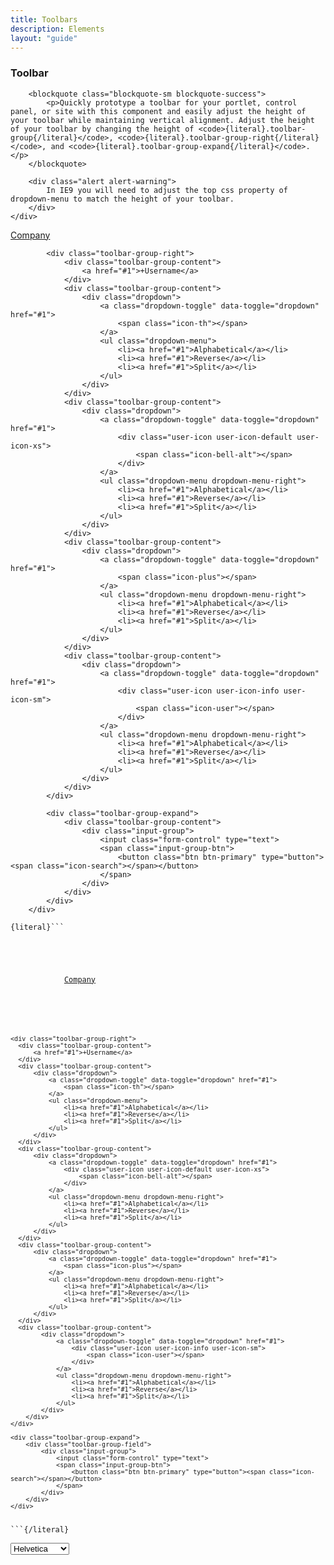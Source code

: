 ```yaml
---
title: Toolbars
description: Elements
layout: "guide"
---
```


<div class="row row-spacing">
	<div class="col-md-12">
		<h3>Toolbar</h3>

		<blockquote class="blockquote-sm blockquote-success">
			<p>Quickly prototype a toolbar for your portlet, control panel, or site with this component and easily adjust the height of your toolbar while maintaining vertical alignment. Adjust the height of your toolbar by changing the height of <code>{literal}.toolbar-group{/literal}</code>, <code>{literal}.toolbar-group-right{/literal}</code>, and <code>{literal}.toolbar-group-expand{/literal}</code>.</p>
		</blockquote>

		<div class="alert alert-warning">
			In IE9 you will need to adjust the top css property of dropdown-menu to match the height of your toolbar.
		</div>
	</div>
</div>

<div class="row row-spacing">
	<div class="col-md-12">
		<div class="toolbar">
			<div class="toolbar-group">
				<div class="toolbar-group-content">
					<a href="#1">Company</a>
				</div>
			</div>

			<div class="toolbar-group-right">
				<div class="toolbar-group-content">
					<a href="#1">+Username</a>
				</div>
				<div class="toolbar-group-content">
					<div class="dropdown">
						<a class="dropdown-toggle" data-toggle="dropdown" href="#1">
							<span class="icon-th"></span>
						</a>
						<ul class="dropdown-menu">
							<li><a href="#1">Alphabetical</a></li>
							<li><a href="#1">Reverse</a></li>
							<li><a href="#1">Split</a></li>
						</ul>
					</div>
				</div>
				<div class="toolbar-group-content">
					<div class="dropdown">
						<a class="dropdown-toggle" data-toggle="dropdown" href="#1">
							<div class="user-icon user-icon-default user-icon-xs">
								<span class="icon-bell-alt"></span>
							</div>
						</a>
						<ul class="dropdown-menu dropdown-menu-right">
							<li><a href="#1">Alphabetical</a></li>
							<li><a href="#1">Reverse</a></li>
							<li><a href="#1">Split</a></li>
						</ul>
					</div>
				</div>
				<div class="toolbar-group-content">
					<div class="dropdown">
						<a class="dropdown-toggle" data-toggle="dropdown" href="#1">
							<span class="icon-plus"></span>
						</a>
						<ul class="dropdown-menu dropdown-menu-right">
							<li><a href="#1">Alphabetical</a></li>
							<li><a href="#1">Reverse</a></li>
							<li><a href="#1">Split</a></li>
						</ul>
					</div>
				</div>
				<div class="toolbar-group-content">
					<div class="dropdown">
						<a class="dropdown-toggle" data-toggle="dropdown" href="#1">
							<div class="user-icon user-icon-info user-icon-sm">
								<span class="icon-user"></span>
							</div>
						</a>
						<ul class="dropdown-menu dropdown-menu-right">
							<li><a href="#1">Alphabetical</a></li>
							<li><a href="#1">Reverse</a></li>
							<li><a href="#1">Split</a></li>
						</ul>
					</div>
				</div>
			</div>

			<div class="toolbar-group-expand">
				<div class="toolbar-group-content">
					<div class="input-group">
						<input class="form-control" type="text">
						<span class="input-group-btn">
							<button class="btn btn-primary" type="button"><span class="icon-search"></span></button>
						</span>
					</div>
				</div>
			</div>
		</div>

<div class="uxgl-toggle-code">
	<a class="btn btn-warning btn-xs" data-toggle="collapse" href="#codeCollapse0"><span class="icon-caret-down"></span></a>
</div>
<div class="collapse" id="codeCollapse0">
<pre><code class="html">{literal}```<div class="toolbar">
    <div class="toolbar-group">
        <div class="toolbar-group-content">
            <a href="#1" style="">Company</a>
        </div>
    </div>

    <div class="toolbar-group-right">
      <div class="toolbar-group-content">
          <a href="#1">+Username</a>
      </div>
      <div class="toolbar-group-content">
          <div class="dropdown">
              <a class="dropdown-toggle" data-toggle="dropdown" href="#1">
                  <span class="icon-th"></span>
              </a>
              <ul class="dropdown-menu">
                  <li><a href="#1">Alphabetical</a></li>
                  <li><a href="#1">Reverse</a></li>
                  <li><a href="#1">Split</a></li>
              </ul>
          </div>
      </div>
      <div class="toolbar-group-content">
          <div class="dropdown">
              <a class="dropdown-toggle" data-toggle="dropdown" href="#1">
                  <div class="user-icon user-icon-default user-icon-xs">
                      <span class="icon-bell-alt"></span>
                  </div>
              </a>
              <ul class="dropdown-menu dropdown-menu-right">
                  <li><a href="#1">Alphabetical</a></li>
                  <li><a href="#1">Reverse</a></li>
                  <li><a href="#1">Split</a></li>
              </ul>
          </div>
      </div>
      <div class="toolbar-group-content">
          <div class="dropdown">
              <a class="dropdown-toggle" data-toggle="dropdown" href="#1">
                  <span class="icon-plus"></span>
              </a>
              <ul class="dropdown-menu dropdown-menu-right">
                  <li><a href="#1">Alphabetical</a></li>
                  <li><a href="#1">Reverse</a></li>
                  <li><a href="#1">Split</a></li>
              </ul>
          </div>
      </div>
      <div class="toolbar-group-content">
            <div class="dropdown">
                <a class="dropdown-toggle" data-toggle="dropdown" href="#1">
                    <div class="user-icon user-icon-info user-icon-sm">
                        <span class="icon-user"></span>
                    </div>
                </a>
                <ul class="dropdown-menu dropdown-menu-right">
                    <li><a href="#1">Alphabetical</a></li>
                    <li><a href="#1">Reverse</a></li>
                    <li><a href="#1">Split</a></li>
                </ul>
            </div>
        </div>
    </div>

    <div class="toolbar-group-expand">
        <div class="toolbar-group-field">
            <div class="input-group">
                <input class="form-control" type="text">
                <span class="input-group-btn">
                    <button class="btn btn-primary" type="button"><span class="icon-search"></span></button>
                </span>
            </div>
        </div>
    </div>
</div>```{/literal}</code></pre>
</div>

<div class="row row-spacing">
	<div class="col-md-12">
		<div class="toolbar">
			<div class="toolbar-group">
				<div class="toolbar-group-content">
					<select class="form-control">
						<option>Helvetica</option>
						<option>Arial</option>
						<option>Futura</option>
						<option>Georgia</option>
						<option>Comic Sans</option>
					</select>
				</div>
				<div class="toolbar-group-content">
					<a class="icon-monospaced" href="#1">
						<svg class="lexicon-icon lexicon-icon-bold">
							<use xlink:href="ROOTPATH/images/icons/icons.svg#bold" />
						</svg>
					</a>
				</div>
				<div class="toolbar-group-content">
					<a class="icon-monospaced" href="#1">
						<svg class="lexicon-icon lexicon-icon-italic">
							<use xlink:href="ROOTPATH/images/icons/icons.svg#italic" />
						</svg>
					</a>
				</div>
				<div class="toolbar-group-content">
					<a class="icon-monospaced" href="#1">
						<svg class="lexicon-icon lexicon-icon-underline">
							<use xlink:href="ROOTPATH/images/icons/icons.svg#underline" />
						</svg>
					</a>
				</div>
			</div>
			<div class="toolbar-group">
				<div class="toolbar-group-content">
					<a class="icon-monospaced" href="#1">
						<svg class="lexicon-icon lexicon-icon-align-left">
							<use xlink:href="ROOTPATH/images/icons/icons.svg#align-left" />
						</svg>
					</a>
				</div>
				<div class="toolbar-group-content">
					<a class="icon-monospaced" href="#1">
						<svg class="lexicon-icon lexicon-icon-align-center">
							<use xlink:href="ROOTPATH/images/icons/icons.svg#align-center" />
						</svg>
					</a>
				</div>
				<div class="toolbar-group-content">
					<a class="icon-monospaced" href="#1">
						<svg class="lexicon-icon lexicon-icon-align-right">
							<use xlink:href="ROOTPATH/images/icons/icons.svg#align-right" />
						</svg>
					</a>
				</div>
			</div>
			<div class="toolbar-group">
				<div class="toolbar-group-content">
					<a class="icon-monospaced" href="#1">
						<svg class="lexicon-icon lexicon-icon-indent-more">
							<use xlink:href="ROOTPATH/images/icons/icons.svg#indent-more" />
						</svg>
					</a>
				</div>
				<div class="toolbar-group-content">
					<a class="icon-monospaced" href="#1">
						<svg class="lexicon-icon lexicon-icon-indent-less">
							<use xlink:href="ROOTPATH/images/icons/icons.svg#indent-less" />
						</svg>
					</a>
				</div>
			</div>
			<div class="toolbar-group">
				<div class="toolbar-group-content">
					<a class="icon-monospaced" href="#1">
						<svg class="lexicon-icon lexicon-icon-list">
							<use xlink:href="ROOTPATH/images/icons/icons.svg#list" />
						</svg>
					</a>
				</div>
				<div class="toolbar-group-content">
					<div class="dropdown">
						<a class="dropdown-toggle icon-monospaced" data-toggle="dropdown" href="#1">
							<svg class="lexicon-icon lexicon-icon-ellipsis-v">
								<use xlink:href="ROOTPATH/images/icons/icons.svg#ellipsis-v" />
							</svg>
						</a>
						<ul class="dropdown-menu dropdown-menu-right">
							<li><a href="#1">Alphabetical</a></li>
							<li><a href="#1">Reverse</a></li>
							<li><a href="#1">Split</a></li>
						</ul>
					</div>
				</div>
			</div>
		</div>

<div class="uxgl-toggle-code">
	<a class="btn btn-warning btn-xs" data-toggle="collapse" href="#codeCollapse1"><span class="icon-caret-down"></span></a>
</div>
<div class="collapse" id="codeCollapse1">
<pre><code class="html">{literal}```<div class="toolbar">
    <div class="toolbar-group">
        <div class="toolbar-group-content">
            <select class="form-control">
                <option>Helvetica</option>
                <option>Arial</option>
                <option>Futura</option>
                <option>Georgia</option>
                <option>Comic Sans</option>
            </select>
        </div>
        <div class="toolbar-group-content">
            <a class="icon-monospaced" href="#1">
                <svg class="lexicon-icon lexicon-icon-bold">
                    <use xlink:href="ROOTPATH/images/icons/icons.svg#bold" />
                </svg>
            </a>
        </div>
        <div class="toolbar-group-content">
            <a class="icon-monospaced" href="#1">
                <svg class="lexicon-icon lexicon-icon-italic">
                    <use xlink:href="ROOTPATH/images/icons/icons.svg#italic" />
                </svg>
            </a>
        </div>
        <div class="toolbar-group-content">
            <a class="icon-monospaced" href="#1">
                <svg class="lexicon-icon lexicon-icon-underline">
                    <use xlink:href="ROOTPATH/images/icons/icons.svg#underline" />
                </svg>
            </a>
        </div>
    </div>
    <div class="toolbar-group">
        <div class="toolbar-group-content">
            <a class="icon-monospaced" href="#1">
                <svg class="lexicon-icon lexicon-icon-align-left">
                    <use xlink:href="ROOTPATH/images/icons/icons.svg#align-left" />
                </svg>
            </a>
        </div>
        <div class="toolbar-group-content">
            <a class="icon-monospaced" href="#1">
                <svg class="lexicon-icon lexicon-icon-align-center">
                    <use xlink:href="ROOTPATH/images/icons/icons.svg#align-center" />
                </svg>
            </a>
        </div>
        <div class="toolbar-group-content">
            <a class="icon-monospaced" href="#1">
                <svg class="lexicon-icon lexicon-icon-align-right">
                    <use xlink:href="ROOTPATH/images/icons/icons.svg#align-right" />
                </svg>
            </a>
        </div>
    </div>
    <div class="toolbar-group">
        <div class="toolbar-group-content">
            <a class="icon-monospaced" href="#1">
                <svg class="lexicon-icon lexicon-icon-indent-more">
                    <use xlink:href="ROOTPATH/images/icons/icons.svg#indent-more" />
                </svg>
            </a>
        </div>
        <div class="toolbar-group-content">
            <a class="icon-monospaced" href="#1">
                <svg class="lexicon-icon lexicon-icon-indent-less">
                    <use xlink:href="ROOTPATH/images/icons/icons.svg#indent-less" />
                </svg>
            </a>
        </div>
    </div>
    <div class="toolbar-group">
        <div class="toolbar-group-content">
            <a class="icon-monospaced" href="#1">
                <svg class="lexicon-icon lexicon-icon-list">
                    <use xlink:href="ROOTPATH/images/icons/icons.svg#list" />
                </svg>
            </a>
        </div>
        <div class="toolbar-group-content">
            <div class="dropdown">
                <a class="dropdown-toggle icon-monospaced" data-toggle="dropdown" href="#1">
                    <svg class="lexicon-icon lexicon-icon-ellipsis-v">
                        <use xlink:href="ROOTPATH/images/icons/icons.svg#ellipsis-v" />
                    </svg>
                </a>
                <ul class="dropdown-menu dropdown-menu-right">
                    <li><a href="#1">Alphabetical</a></li>
                    <li><a href="#1">Reverse</a></li>
                    <li><a href="#1">Split</a></li>
                </ul>
            </div>
        </div>
    </div>
</div>```{/literal}</code></pre>
</div>

	</div>
</div>

<div class="row row-spacing">
	<div class="col-md-12">
		<h3>How to use toolbar-group-content and toolbar-group-field</h3>

		<blockquote class="blockquote-sm blockquote-success">
			<p>Use only <code>{literal}toolbar-group-content{/literal}</code> inside <code>{literal}toolbar-group{/literal}</code> if you want to create a group that is only as wide as the content inside.</p>
		</blockquote>

		<div class="toolbar">
			<div class="toolbar-group">
				<div class="toolbar-group-content" style="background-color: aliceblue;">
					<a class="icon-monospaced" href="#1">
						<svg class="lexicon-icon lexicon-icon-bold">
							<use xlink:href="ROOTPATH/images/icons/icons.svg#bold" />
						</svg>
					</a>
				</div>
				<div class="toolbar-group-content" style="background-color: antiquewhite;">
					<a class="icon-monospaced" href="#1">
						<svg class="lexicon-icon lexicon-icon-italic">
							<use xlink:href="ROOTPATH/images/icons/icons.svg#italic" />
						</svg>
					</a>
				</div>
				<div class="toolbar-group-content" style="background-color: aqua;">
					<a class="icon-monospaced" href="#1">
						<svg class="lexicon-icon lexicon-icon-underline">
							<use xlink:href="ROOTPATH/images/icons/icons.svg#underline" />
						</svg>
					</a>
				</div>
			</div>
		</div>

<div class="uxgl-toggle-code">
	<a class="btn btn-warning btn-xs" data-toggle="collapse" href="#codeCollapseOnlyToolbarGroupContent1"><span class="icon-caret-down"></span></a>
</div>
<div class="collapse" id="codeCollapseOnlyToolbarGroupContent1">
<pre><code class="html">{literal}```<div class="toolbar">
    <div class="toolbar-group">
        <div class="toolbar-group-content" style="background-color: aliceblue;">
            <a class="icon-monospaced" href="#1">
                <svg class="lexicon-icon lexicon-icon-bold">
                    <use xlink:href="ROOTPATH/images/icons/icons.svg#bold" />
                </svg>
            </a>
        </div>
        <div class="toolbar-group-content" style="background-color: antiquewhite;">
            <a class="icon-monospaced" href="#1">
                <svg class="lexicon-icon lexicon-icon-italic">
                    <use xlink:href="ROOTPATH/images/icons/icons.svg#italic" />
                </svg>
            </a>
        </div>
        <div class="toolbar-group-content" style="background-color: aqua;">
            <a class="icon-monospaced" href="#1">
                <svg class="lexicon-icon lexicon-icon-underline">
                    <use xlink:href="ROOTPATH/images/icons/icons.svg#underline" />
                </svg>
            </a>
        </div>
    </div>
</div>```{/literal}</code></pre>
</div>

		<blockquote class="blockquote-sm blockquote-success">
			<p>Use only <code>{literal}toolbar-group-field{/literal}</code> inside <code>{literal}toolbar-group{/literal}</code> if you want to create a group that is equally spaced across <code>{literal}toolbar-group{/literal}</code>.</p>
		</blockquote>

		<div class="toolbar">
			<div class="toolbar-group">
				<div class="toolbar-group-field" style="background-color: aliceblue;">
					<a class="icon-monospaced" href="#1">
						<svg class="lexicon-icon lexicon-icon-bold">
							<use xlink:href="ROOTPATH/images/icons/icons.svg#bold" />
						</svg>
					</a>
				</div>
				<div class="toolbar-group-field" style="background-color: antiquewhite;">
					<a class="icon-monospaced" href="#1">
						<svg class="lexicon-icon lexicon-icon-italic">
							<use xlink:href="ROOTPATH/images/icons/icons.svg#italic" />
						</svg>
					</a>
				</div>
				<div class="toolbar-group-field" style="background-color: aqua;">
					<a class="icon-monospaced" href="#1">
						<svg class="lexicon-icon lexicon-icon-underline">
							<use xlink:href="ROOTPATH/images/icons/icons.svg#underline" />
						</svg>
					</a>
				</div>
			</div>
		</div>

<div class="uxgl-toggle-code">
	<a class="btn btn-warning btn-xs" data-toggle="collapse" href="#codeCollapseOnlyToolbarGroupField1"><span class="icon-caret-down"></span></a>
</div>
<div class="collapse" id="codeCollapseOnlyToolbarGroupField1">
<pre><code class="html">{literal}```<div class="toolbar">
    <div class="toolbar-group">
        <div class="toolbar-group-field" style="background-color: aliceblue;">
            <a class="icon-monospaced" href="#1">
                <svg class="lexicon-icon lexicon-icon-bold">
                    <use xlink:href="ROOTPATH/images/icons/icons.svg#bold" />
                </svg>
            </a>
        </div>
        <div class="toolbar-group-field" style="background-color: antiquewhite;">
            <a class="icon-monospaced" href="#1">
                <svg class="lexicon-icon lexicon-icon-italic">
                    <use xlink:href="ROOTPATH/images/icons/icons.svg#italic" />
                </svg>
            </a>
        </div>
        <div class="toolbar-group-field" style="background-color: aqua;">
            <a class="icon-monospaced" href="#1">
                <svg class="lexicon-icon lexicon-icon-underline">
                    <use xlink:href="ROOTPATH/images/icons/icons.svg#underline" />
                </svg>
            </a>
        </div>
    </div>
</div>```{/literal}</code></pre>
</div>

		<blockquote class="blockquote-sm blockquote-success">
			<p>Use one <code>{literal}toolbar-group-content{/literal}</code> and the rest with <code>{literal}toolbar-group-field{/literal}</code> inside <code>{literal}toolbar-group{/literal}</code> if you want to create a group with one element that spans the remaining width of <code>{literal}toolbar-group{/literal}</code>.</p>
		</blockquote>

		<div class="toolbar">
			<div class="toolbar-group">
				<div class="toolbar-group-field" style="background-color: aliceblue;">
					<a class="icon-monospaced" href="#1">
						<svg class="lexicon-icon lexicon-icon-bold">
							<use xlink:href="ROOTPATH/images/icons/icons.svg#bold" />
						</svg>
					</a>
				</div>
				<div class="toolbar-group-content" style="background-color: antiquewhite;">
					<a class="icon-monospaced" href="#1">
						<svg class="lexicon-icon lexicon-icon-italic">
							<use xlink:href="ROOTPATH/images/icons/icons.svg#italic" />
						</svg>
					</a>
				</div>
				<div class="toolbar-group-field" style="background-color: aqua;">
					<a class="icon-monospaced" href="#1">
						<svg class="lexicon-icon lexicon-icon-underline">
							<use xlink:href="ROOTPATH/images/icons/icons.svg#underline" />
						</svg>
					</a>
				</div>
			</div>
		</div>

<div class="uxgl-toggle-code">
	<a class="btn btn-warning btn-xs" data-toggle="collapse" href="#codeCollapseOneToolbarGroupContent1"><span class="icon-caret-down"></span></a>
</div>
<div class="collapse" id="codeCollapseOneToolbarGroupContent1">
<pre><code class="html">{literal}```<div class="toolbar">
    <div class="toolbar-group">
        <div class="toolbar-group-field" style="background-color: aliceblue;">
            <a class="icon-monospaced" href="#1">
                <svg class="lexicon-icon lexicon-icon-bold">
                    <use xlink:href="ROOTPATH/images/icons/icons.svg#bold" />
                </svg>
            </a>
        </div>
        <div class="toolbar-group-content" style="background-color: antiquewhite;">
            <a class="icon-monospaced" href="#1">
                <svg class="lexicon-icon lexicon-icon-italic">
                    <use xlink:href="ROOTPATH/images/icons/icons.svg#italic" />
                </svg>
            </a>
        </div>
        <div class="toolbar-group-field" style="background-color: aqua;">
            <a class="icon-monospaced" href="#1">
                <svg class="lexicon-icon lexicon-icon-underline">
                    <use xlink:href="ROOTPATH/images/icons/icons.svg#underline" />
                </svg>
            </a>
        </div>
    </div>
</div>```{/literal}</code></pre>
</div>

		<blockquote class="blockquote-sm blockquote-success">
			<p>Use multiple <code>{literal}toolbar-group-content{/literal}</code>s and multiple <code>{literal}toolbar-group-field{/literal}</code>s inside <code>{literal}toolbar-group{/literal}</code> if you want to create a group with multiple items only as wide as its content and the remaining items to share the remaining space inside <code>{literal}toolbar-group{/literal}</code>.</p>
		</blockquote>

		<div class="toolbar">
			<div class="toolbar-group">
				<div class="toolbar-group-field" style="background-color: aliceblue;">
					<a class="icon-monospaced" href="#1">
						<svg class="lexicon-icon lexicon-icon-bold">
							<use xlink:href="ROOTPATH/images/icons/icons.svg#bold" />
						</svg>
					</a>
				</div>
				<div class="toolbar-group-field" style="background-color: antiquewhite;">
					<a class="icon-monospaced" href="#1">
						<svg class="lexicon-icon lexicon-icon-italic">
							<use xlink:href="ROOTPATH/images/icons/icons.svg#italic" />
						</svg>
					</a>
				</div>
				<div class="toolbar-group-content" style="background-color: aqua;">
					<a class="icon-monospaced" href="#1">
						<svg class="lexicon-icon lexicon-icon-underline">
							<use xlink:href="ROOTPATH/images/icons/icons.svg#underline" />
						</svg>
					</a>
				</div>
				<div class="toolbar-group-content" style="background-color: aquamarine;">
					<a class="icon-monospaced" href="#1">
						<svg class="lexicon-icon lexicon-icon-align-left">
							<use xlink:href="ROOTPATH/images/icons/icons.svg#align-left" />
						</svg>
					</a>
				</div>
			</div>
		</div>

<div class="uxgl-toggle-code">
	<a class="btn btn-warning btn-xs" data-toggle="collapse" href="#codeCollapseMultipleToolbarGroupContent1"><span class="icon-caret-down"></span></a>
</div>
<div class="collapse" id="codeCollapseMultipleToolbarGroupContent1">
<pre><code class="html">{literal}```<div class="toolbar">
    <div class="toolbar-group">
        <div class="toolbar-group-field" style="background-color: aliceblue;">
            <a class="icon-monospaced" href="#1">
                <svg class="lexicon-icon lexicon-icon-bold">
                    <use xlink:href="ROOTPATH/images/icons/icons.svg#bold" />
                </svg>
            </a>
        </div>
        <div class="toolbar-group-field" style="background-color: antiquewhite;">
            <a class="icon-monospaced" href="#1">
                <svg class="lexicon-icon lexicon-icon-italic">
                    <use xlink:href="ROOTPATH/images/icons/icons.svg#italic" />
                </svg>
            </a>
        </div>
        <div class="toolbar-group-content" style="background-color: aqua;">
            <a class="icon-monospaced" href="#1">
                <svg class="lexicon-icon lexicon-icon-underline">
                    <use xlink:href="ROOTPATH/images/icons/icons.svg#underline" />
                </svg>
            </a>
        </div>
        <div class="toolbar-group-content" style="background-color: aquamarine;">
            <a class="icon-monospaced" href="#1">
                <svg class="lexicon-icon lexicon-icon-align-left">
                    <use xlink:href="ROOTPATH/images/icons/icons.svg#align-left" />
                </svg>
            </a>
        </div>
    </div>
</div>```{/literal}</code></pre>
</div>

	</div>
</div>

<div class="row row-spacing">
	<div class="col-md-12">
		<h3>Fill Remaining Space with Form Element</h3>

		<blockquote class="blockquote-sm blockquote-success">
			<p>To fill the remaining space with one form element such as a search box, declare <code>{literal}.toolbar-group-expand{/literal}</code> last and use <code>{literal}.toolbar-group-content{/literal}</code>. </p>
		</blockquote>

		<div class="toolbar">
			<div class="toolbar-group">
				<div class="toolbar-group-content">
					<input type="checkbox">
				</div>
				<div class="toolbar-group-content">
					<div class="dropdown">
						<a class="dropdown-toggle" data-toggle="dropdown" href="#1">Order by: <span class="icon-caret-down"></span></a>
						<ul class="dropdown-menu">
							<li><a href="#1">Date</a></li>
							<li><a href="#1">Time</a></li>
							<li><a href="#1">Status</a></li>
						</ul>
					</div>
				</div>
				<div class="toolbar-group-content">
					<div class="dropdown">
						<a class="dropdown-toggle" data-toggle="dropdown" href="#1">Name: <span class="icon-caret-down"></span></a>
						<ul class="dropdown-menu">
							<li><a href="#1">Alphabetical</a></li>
							<li><a href="#1">Reverse</a></li>
							<li><a href="#1">Split</a></li>
						</ul>
					</div>
				</div>
			</div>

			<div class="toolbar-group-right">
				<div class="toolbar-group-content">
					<a href="#1"><span class="icon-th-large"></span></a>
				</div>
				<div class="toolbar-group-content">
					<a href="#1"><span class="icon-th-list"></span></a>
				</div>
				<div class="toolbar-group-content">
					<a href="#1"><span class="icon-reorder"></span></a>
				</div>
			</div>

			<div class="toolbar-group-expand">
				<div class="toolbar-group-content">
					<form>
						<div class="input-group">
							<input class="form-control" type="text">
							<span class="input-group-btn">
								<button class="btn btn-primary" type="button"><span class="icon-search"></span></button>
							</span>
						</div>
					</form>
				</div>
			</div>
		</div>

<div class="uxgl-toggle-code">
	<a class="btn btn-warning btn-xs" data-toggle="collapse" href="#codeCollapse3"><span class="icon-caret-down"></span></a>
</div>
<div class="collapse" id="codeCollapse3">
<pre><code class="html">{literal}```<div class="toolbar">
    <div class="toolbar-group">
        <div class="toolbar-group-content">
            <input type="checkbox">
        </div>
        <div class="toolbar-group-content">
            <div class="dropdown">
                <a class="dropdown-toggle" data-toggle="dropdown" href="#1">
                    Order by: <span class="icon-caret-down"></span>
                </a>
                <ul class="dropdown-menu">
                    <li><a href="#1">Date</a></li>
                    <li><a href="#1">Time</a></li>
                    <li><a href="#1">Status</a></li>
                </ul>
            </div>
        </div>
        <div class="toolbar-group-content">
            <div class="dropdown">
                <a class="dropdown-toggle" data-toggle="dropdown" href="#1">
                    Name: <span class="icon-caret-down"></span>
                </a>
                <ul class="dropdown-menu">
                    <li><a href="#1">Alphabetical</a></li>
                    <li><a href="#1">Reverse</a></li>
                    <li><a href="#1">Split</a></li>
                </ul>
            </div>
        </div>
    </div>

    <div class="toolbar-group-right">
        <div class="toolbar-group-content">
            <a href="#1">
                <span class="icon-th-large"></span>
            </a>
        </div>
        <div class="toolbar-group-content">
            <a href="#1">
                <span class="icon-th-list"></span>
            </a>
        </div>
        <div class="toolbar-group-content">
            <a href="#1">
                <span class="icon-reorder"></span>
            </a>
        </div>
    </div>

    <div class="toolbar-group-expand">
        <div class="toolbar-group-content">
            <form>
                <div class="input-group">
                    <input class="form-control" type="text">
                    <span class="input-group-btn">
                        <button class="btn btn-primary" type="button">
                            <span class="icon-search"></span>
                        </button>
                    </span>
                </div>
            </form>
        </div>
    </div>
</div>```{/literal}</code></pre>
</div>

	</div>
</div>

<div class="row row-spacing">
	<div class="col-md-12">
		<h3>Fill Remaining Space with Text and Truncate the Rest</h3>

		<blockquote class="blockquote-sm blockquote-success">
			<p>Use the same pattern as above and wrap your text inside <code>{literal}.toolbar-group-content{/literal}</code> with <code>{literal}```<span class="truncate-text"></span>```{/literal}</code>.</p>
		</blockquote>

		<div class="toolbar">
			<div class="toolbar-group">
				<div class="toolbar-group-content">
					<a class="icon-monospaced" href="#1">
						<svg class="lexicon-icon lexicon-icon-product-menu-closed">
							<use xlink:href="ROOTPATH/images/icons/icons.svg#product-menu-closed" />
						</svg>
					</a>
				</div>
				<div class="toolbar-group-content">
					<a class="icon-monospaced" href="#1">
						<svg class="lexicon-icon lexicon-icon-angle-left">
							<use xlink:href="ROOTPATH/images/icons/icons.svg#angle-left" />
						</svg>
					</a>
				</div>
			</div>

			<div class="toolbar-group-right">
				<div class="toolbar-group-content">
					<div class="dropdown">
						<a class="dropdown-toggle icon-monospaced" data-toggle="dropdown" href="#1">
							<svg class="lexicon-icon lexicon-icon-ellipsis-v">
								<use xlink:href="ROOTPATH/images/icons/icons.svg#ellipsis-v" />
							</svg>
						</a>
						<ul class="dropdown-menu dropdown-menu-right">
							<li><a href="#1">Edit</a></li>
							<li><a href="#1">Access from Desktop</a></li>
							<li><a href="#1">Metadata Sets</a></li>
						</ul>
					</div>
				</div>
			</div>

			<div class="toolbar-group-expand">
				<div class="toolbar-group-content">
					<span class="truncate-text">Con panna plunger pot, café au lait barista so cream so affogato qui whipped. That doppio espresso, aromatic foam crema decaffeinated caramelization. Caramelization coffee, aged arabica sugar, so, half and half, grounds cultivar trifecta aroma chicory. Aromatic crema, cinnamon redeye cortado strong aftertaste sugar java.</span>
				</div>
			</div>
		</div>

<div class="uxgl-toggle-code">
	<a class="btn btn-warning btn-xs" data-toggle="collapse" href="#codeCollapseTruncateText1"><span class="icon-caret-down"></span></a>
</div>
<div class="collapse" id="codeCollapseTruncateText1">
<pre><code class="html">{literal}```<div class="toolbar">
    <div class="toolbar-group">
        <div class="toolbar-group-content">
            <a class="icon-monospaced" href="#1">
                <svg class="lexicon-icon lexicon-icon-product-menu-closed">
                    <use xlink:href="ROOTPATH/images/icons/icons.svg#product-menu-closed" />
                </svg>
            </a>
        </div>
        <div class="toolbar-group-content">
            <a class="icon-monospaced" href="#1">
                <svg class="lexicon-icon lexicon-icon-angle-left">
                    <use xlink:href="ROOTPATH/images/icons/icons.svg#angle-left" />
                </svg>
            </a>
        </div>
    </div>

    <div class="toolbar-group-right">
        <div class="toolbar-group-content">
            <div class="dropdown">
                <a class="dropdown-toggle icon-monospaced" data-toggle="dropdown" href="#1">
                    <svg class="lexicon-icon lexicon-icon-ellipsis-v">
                        <use xlink:href="ROOTPATH/images/icons/icons.svg#ellipsis-v" />
                    </svg>
                </a>
                <ul class="dropdown-menu dropdown-menu-right">
                    <li><a href="#1">Edit</a></li>
                    <li><a href="#1">Access from Desktop</a></li>
                    <li><a href="#1">Metadata Sets</a></li>
                </ul>
            </div>
        </div>
    </div>

    <div class="toolbar-group-expand">
        <div class="toolbar-group-content">
            <span class="truncate-text">Con panna plunger pot, café au lait barista so cream so affogato qui whipped. That doppio espresso, aromatic foam crema decaffeinated caramelization. Caramelization coffee, aged arabica sugar, so, half and half, grounds cultivar trifecta aroma chicory. Aromatic crema, cinnamon redeye cortado strong aftertaste sugar java.</span>
        </div>
    </div>
</div>```{/literal}</code></pre>
</div>

		<blockquote class="blockquote-sm blockquote-success">
			<p>Add additional content to <code>{literal}.toolbar-group-expand{/literal}</code> with <code>{literal}.toolbar-group-field{/literal}</code>.</p>
		</blockquote>

		<div class="toolbar">
			<div class="toolbar-group">
				<div class="toolbar-group-content">
					<a class="icon-monospaced" href="#1">
						<svg class="lexicon-icon lexicon-icon-product-menu-closed">
							<use xlink:href="ROOTPATH/images/icons/icons.svg#product-menu-closed" />
						</svg>
					</a>
				</div>
				<div class="toolbar-group-content">
					<a class="icon-monospaced" href="#1">
						<svg class="lexicon-icon lexicon-icon-angle-left">
							<use xlink:href="ROOTPATH/images/icons/icons.svg#angle-left" />
						</svg>
					</a>
				</div>
			</div>

			<div class="toolbar-group-right">
				<div class="toolbar-group-content">
					<div class="dropdown">
						<a class="dropdown-toggle icon-monospaced" data-toggle="dropdown" href="#1">
							<svg class="lexicon-icon lexicon-icon-ellipsis-v">
								<use xlink:href="ROOTPATH/images/icons/icons.svg#ellipsis-v" />
							</svg>
						</a>
						<ul class="dropdown-menu dropdown-menu-right">
							<li><a href="#1">Edit</a></li>
							<li><a href="#1">Access from Desktop</a></li>
							<li><a href="#1">Metadata Sets</a></li>
						</ul>
					</div>
				</div>
			</div>

			<div class="toolbar-group-expand">
				<div class="toolbar-group-content" style="padding-right: 0;">
					<span class="truncate-text">Con panna plunger pot, café au lait barista so cream so affogato qui whipped. That doppio espresso, aromatic foam crema decaffeinated caramelization. Caramelization coffee, aged arabica sugar, so, half and half, grounds cultivar trifecta aroma chicory. Aromatic crema, cinnamon redeye cortado strong aftertaste sugar java.</span>
				</div>
				<div class="toolbar-group-field" style="padding-left: 0;">
					<a class="icon-monospaced" data-placement="bottom" data-toggle="tooltip" href="#1" title="Help Tooltip.">
						<svg class="lexicon-icon lexicon-icon-question-circle-full">
							<use xlink:href="ROOTPATH/images/icons/icons.svg#question-circle-full" />
						</svg>
					</a>
				</div>
			</div>
		</div>

<div class="uxgl-toggle-code">
	<a class="btn btn-warning btn-xs" data-toggle="collapse" href="#codeCollapseTruncateText2"><span class="icon-caret-down"></span></a>
</div>
<div class="collapse" id="codeCollapseTruncateText2">
<pre><code class="html">{literal}```<div class="toolbar">
    <div class="toolbar-group">
        <div class="toolbar-group-content">
            <a class="icon-monospaced" href="#1">
                <svg class="lexicon-icon lexicon-icon-product-menu-closed">
                    <use xlink:href="ROOTPATH/images/icons/icons.svg#product-menu-closed" />
                </svg>
            </a>
        </div>
        <div class="toolbar-group-content">
            <a class="icon-monospaced" href="#1">
                <svg class="lexicon-icon lexicon-icon-angle-left">
                    <use xlink:href="ROOTPATH/images/icons/icons.svg#angle-left" />
                </svg>
            </a>
        </div>
    </div>

    <div class="toolbar-group-right">
        <div class="toolbar-group-content">
            <div class="dropdown">
                <a class="dropdown-toggle icon-monospaced" data-toggle="dropdown" href="#1">
                    <svg class="lexicon-icon lexicon-icon-ellipsis-v">
                        <use xlink:href="ROOTPATH/images/icons/icons.svg#ellipsis-v" />
                    </svg>
                </a>
                <ul class="dropdown-menu dropdown-menu-right">
                    <li><a href="#1">Edit</a></li>
                    <li><a href="#1">Access from Desktop</a></li>
                    <li><a href="#1">Metadata Sets</a></li>
                </ul>
            </div>
        </div>
    </div>

    <div class="toolbar-group-expand">
        <div class="toolbar-group-content" style="padding-right: 0;">
            <span class="truncate-text">Con panna plunger pot, café au lait barista so cream so affogato qui whipped. That doppio espresso, aromatic foam crema decaffeinated caramelization. Caramelization coffee, aged arabica sugar, so, half and half, grounds cultivar trifecta aroma chicory. Aromatic crema, cinnamon redeye cortado strong aftertaste sugar java.</span>
        </div>
        <div class="toolbar-group-field" style="padding-left: 0;">
            <a class="icon-monospaced" data-placement="bottom" data-toggle="tooltip" href="#1" title="Help Tooltip.">
                <svg class="lexicon-icon lexicon-icon-question-circle-full">
                    <use xlink:href="ROOTPATH/images/icons/icons.svg#question-circle-full" />
                </svg>
            </a>
        </div>
    </div>
</div>```{/literal}</code></pre>
</div>

	</div>
</div>

<div class="row row-spacing uxgl-newline-demo">
	<div class="col-md-12">
		<h3>Make Toolbar Groups break to a new line for specific screen widths.</h3>

		<blockquote class="blockquote-sm blockquote-success">
			<p><code>{literal}.tbg-lg-newline{/literal}</code> will break a <code>{literal}.toolbar-group{/literal}</code> to a new line at screen sizes 1200px and above.</p>
		</blockquote>

		<div class="toolbar uxgl-lg-newline-demo">
			<div class="toolbar-group">
				<div class="toolbar-group-content" style="height: 70px;">
					<a href="#1" style="font-size:20px;"><span class="icon-thumbs-up"></span> <span class="count">0</span></a>
				</div>
				<div class="toolbar-group-content">
					<a href="#1" style="font-size:10px;"><span class="icon-thumbs-down"></span> <span class="count">0</span></a>
				</div>
				<div class="toolbar-group-content">
					<a href="#1" style="font-size:40px;"><span class="icon-flag-alt"></span> <span class="count">Flag</span></a>
				</div>
			</div>

			<div class="tbg-lg-newline toolbar-group-expand" style="height: 70px;">
				<div class="toolbar-group-field">
					<div class="input-group">
						<input class="form-control" type="text">
						<span class="input-group-btn">
							<button class="btn btn-primary" type="button"><span class="icon-search"></span></button>
						</span>
					</div>
				</div>
			</div>
		</div>

<div class="uxgl-toggle-code">
  <a class="btn btn-warning btn-xs" data-toggle="collapse" href="#codeCollapse7"><span class="icon-caret-down"></span></a>
</div>
<div class="collapse" id="codeCollapse7">
  <pre><code>{literal}```<div class="toolbar">
    <div class="toolbar-group" style="height: 70px;">
        <div class="toolbar-group-content">
            <a href="#1" style="font-size:20px;"><span class="icon-thumbs-up"></span> <span class="count">0</span></a>
        </div>
        <div class="toolbar-group-content">
            <a href="#1" style="font-size:10px;"><span class="icon-thumbs-down"></span> <span class="count">0</span></a>
        </div>
        <div class="toolbar-group-content">
            <a href="#1" style="font-size:40px;"><span class="icon-flag-alt"></span> <span class="count">Flag</span></a>
        </div>
    </div>

    <div class="toolbar-group-expand" style="height: 70px;">
        <div class="toolbar-group-field">
            <div class="input-group">
                <input class="form-control" type="text">
                <span class="input-group-btn">
                    <button class="btn btn-primary" type="button"><span class="icon-search"></span></button>
                </span>
            </div>
        </div>
    </div>
</div>```{/literal}</code></pre>
</div>

		<blockquote class="blockquote-sm blockquote-success">
			<p><code>{literal}.tbg-md-newline{/literal}</code> will break a <code>{literal}.toolbar-group{/literal}</code> to a new line between screen sizes 992px and 1199px.</p>
		</blockquote>

		<div class="toolbar uxgl-md-newline-demo">
			<div class="toolbar-group" style="height: 70px;">
				<div class="toolbar-group-content">
					<a href="#1" style="font-size:20px;"><span class="icon-thumbs-up"></span> <span class="count">0</span></a>
				</div>
				<div class="toolbar-group-content">
					<a href="#1" style="font-size:10px;"><span class="icon-thumbs-down"></span> <span class="count">0</span></a>
				</div>
				<div class="toolbar-group-content">
					<a href="#1" style="font-size:40px;"><span class="icon-flag-alt"></span> <span class="count">Flag</span></a>
				</div>
			</div>

			<div class="tbg-md-newline toolbar-group-expand" style="height: 70px;">
				<div class="toolbar-group-field">
					<div class="input-group">
						<input class="form-control" type="text">
						<span class="input-group-btn">
							<button class="btn btn-primary" type="button"><span class="icon-search"></span></button>
						</span>
					</div>
				</div>
			</div>
		</div>

<div class="uxgl-toggle-code">
	<a class="btn btn-warning btn-xs" data-toggle="collapse" href="#codeCollapse8"><span class="icon-caret-down"></span></a>
</div>
<div class="collapse" id="codeCollapse8">
	<pre><code>{literal}```<div class="toolbar">
    <div class="toolbar-group" style="height: 70px;">
        <div class="toolbar-group-content">
            <a href="#1" style="font-size:20px;"><span class="icon-thumbs-up"></span> <span class="count">0</span></a>
        </div>
        <div class="toolbar-group-content">
            <a href="#1" style="font-size:10px;"><span class="icon-thumbs-down"></span> <span class="count">0</span></a>
        </div>
        <div class="toolbar-group-content">
            <a href="#1" style="font-size:40px;"><span class="icon-flag-alt"></span> <span class="count">Flag</span></a>
        </div>
    </div>

    <div class="tbg-md-newline toolbar-group-expand" style="height: 70px;">
        <div class="toolbar-group-field">
            <div class="input-group">
                <input class="form-control" type="text">
                <span class="input-group-btn">
                    <button class="btn btn-primary" type="button"><span class="icon-search"></span></button>
                </span>
            </div>
        </div>
    </div>
</div>```{/literal}</code></pre>
</div>

		<blockquote class="blockquote-sm blockquote-success">
			<p><code>{literal}.tbg-sm-newline{/literal}</code> will break a <code>{literal}.toolbar-group{/literal}</code> to a new line between screen sizes 768px and 991px.</p>
		</blockquote>

		<div class="toolbar uxgl-sm-newline-demo">
			<div class="toolbar-group">
				<div class="toolbar-group-content">
					<a href="#1" style="font-size:20px;"><span class="icon-thumbs-up"></span> <span class="count">0</span></a>
				</div>
				<div class="toolbar-group-content">
					<a href="#1" style="font-size:10px;"><span class="icon-thumbs-down"></span> <span class="count">0</span></a>
				</div>
				<div class="toolbar-group-content">
					<a href="#1" style="font-size:40px;"><span class="icon-flag-alt"></span> <span class="count">Flag</span></a>
				</div>
			</div>

			<div class="tbg-sm-newline toolbar-group-expand" style="height: 70px;">
				<div class="toolbar-group-field">
					<div class="input-group">
						<input class="form-control" type="text">
						<span class="input-group-btn">
							<button class="btn btn-primary" type="button"><span class="icon-search"></span></button>
						</span>
					</div>
				</div>
			</div>
		</div>

<div class="uxgl-toggle-code">
	<a class="btn btn-warning btn-xs" data-toggle="collapse" href="#codeCollapse9"><span class="icon-caret-down"></span></a>
</div>
<div class="collapse" id="codeCollapse9">
	<pre><code>{literal}```<div class="toolbar uxgl-sm-newline-demo">
    <div class="toolbar-group" style="height: 70px;">
        <div class="toolbar-group-content">
            <a href="#1" style="font-size:20px;"><span class="icon-thumbs-up"></span> <span class="count">0</span></a>
        </div>
        <div class="toolbar-group-content">
            <a href="#1" style="font-size:10px;"><span class="icon-thumbs-down"></span> <span class="count">0</span></a>
        </div>
        <div class="toolbar-group-content">
            <a href="#1" style="font-size:40px;"><span class="icon-flag-alt"></span> <span class="count">Flag</span></a>
        </div>
    </div>

    <div class="tbg-sm-newline toolbar-group-expand" style="height: 70px;">
        <div class="toolbar-group-field">
            <div class="input-group">
                <input class="form-control" type="text">
                <span class="input-group-btn">
                    <button class="btn btn-primary" type="button"><span class="icon-search"></span></button>
              </span>
            </div>
        </div>
    </div>
</div>```{/literal}</code></pre>
</div>

		<blockquote class="blockquote-sm blockquote-success">
			<p><code>{literal}.tbg-xs-newline{/literal}</code> will break a <code>{literal}.toolbar-group{/literal}</code> to a new line at screen sizes less than 768px.</p>
		</blockquote>

		<div class="toolbar uxgl-xs-newline-demo">
			<div class="toolbar-group" style="height: 70px;">
				<div class="toolbar-group-content">
					<a href="#1" style="font-size:20px;"><span class="icon-thumbs-up"></span> <span class="count">0</span></a>
				</div>
				<div class="toolbar-group-content">
					<a href="#1" style="font-size:10px;"><span class="icon-thumbs-down"></span> <span class="count">0</span></a>
				</div>
				<div class="toolbar-group-content">
					<a href="#1" style="font-size:40px;"><span class="icon-flag-alt"></span> <span class="count">Flag</span></a>
				</div>
			</div>

			<div class="tbg-xs-newline toolbar-group-expand" style="height: 70px;">
				<div class="toolbar-group-field">
					<div class="input-group">
						<input class="form-control" type="text">
						<span class="input-group-btn">
							<button class="btn btn-primary" type="button"><span class="icon-search"></span></button>
						</span>
					</div>
				</div>
			</div>
		</div>

<div class="uxgl-toggle-code">
	<a class="btn btn-warning btn-xs" data-toggle="collapse" href="#codeCollapse10"><span class="icon-caret-down"></span></a>
</div>
<div class="collapse" id="codeCollapse10">
	<pre><code>{literal}```<div class="toolbar uxgl-xs-newline-demo">
    <div class="toolbar-group" style="height: 70px;">
        <div class="toolbar-group-content">
            <a href="#1" style="font-size:20px;"><span class="icon-thumbs-up"></span> <span class="count">0</span></a>
        </div>
        <div class="toolbar-group-content">
            <a href="#1" style="font-size:10px;"><span class="icon-thumbs-down"></span> <span class="count">0</span></a>
        </div>
        <div class="toolbar-group-content">
            <a href="#1" style="font-size:40px;"><span class="icon-flag-alt"></span> <span class="count">Flag</span></a>
        </div>
    </div>

    <div class="tbg-xs-newline toolbar-group-expand" style="height: 70px;">
        <div class="toolbar-group-field">
            <div class="input-group">
                <input class="form-control" type="text">
                <span class="input-group-btn">
                    <button class="btn btn-primary" type="button"><span class="icon-search"></span></button>
                </span>
            </div>
        </div>
    </div>
</div>```{/literal}</code></pre>
</div>

	</div>
</div>

<script>
	$('[data-toggle="tooltip"]').tooltip();
</script>